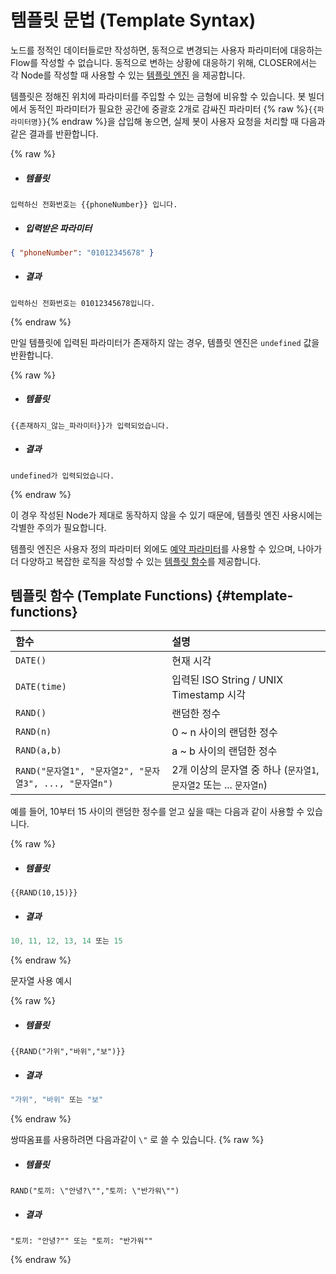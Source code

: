 # 템플릿 문법 (Template Syntax)

노드를 정적인 데이터들로만 작성하면, 동적으로 변경되는 사용자 파라미터에 대응하는 Flow를 작성할 수 없습니다.
동적으로 변하는 상황에 대응하기 위해, CLOSER에서는 각 Node를 작성할 때 사용할 수 있는 [템플릿 엔진](https://en.wikipedia.org/wiki/Template_processor) 을 제공합니다.

템플릿은 정해진 위치에 파라미터를 주입할 수 있는 금형에 비유할 수 있습니다. 봇 빌더에서 동적인 파라미터가 필요한 공간에 중괄호 2개로 감싸진 파라미터 {% raw %}`{{파라미터명}}`{% endraw %}을 삽입해 놓으면, 실제 봇이 사용자 요청을 처리할 때 다음과 같은 결과를 반환합니다. 

{% raw %}
- ##### 템플릿
```
입력하신 전화번호는 {{phoneNumber}} 입니다.
```
- ##### 입력받은 파라미터
```json
{ "phoneNumber": "01012345678" }
```
- ##### 결과
```
입력하신 전화번호는 01012345678입니다.
```
{% endraw %}

만일 템플릿에 입력된 파라미터가 존재하지 않는 경우, 템플릿 엔진은 `undefined` 값을 반환합니다.

{% raw %}
- ##### 템플릿
```
{{존재하지_않는_파라미터}}가 입력되었습니다.
```
- ##### 결과
```
undefined가 입력되었습니다.
```
{% endraw %}

이 경우 작성된 Node가 제대로 동작하지 않을 수 있기 때문에, 템플릿 엔진 사용시에는 각별한 주의가 필요합니다.

템플릿 엔진은 사용자 정의 파라미터 외에도 [예약 파라미터](/chapter1/c790-c720-b86d-ac8c-bd07-c124-acc4-d558-ae3028-flow-editor/b178-b4dc/d30c-b77c-bbf8-d13028-parameter.md#reserved-parameters)를 사용할 수 있으며, 나아가 더 다양하고 복잡한 로직을 작성할 수 있는 [템플릿 함수](#template-functions)를 제공합니다.


## 템플릿 함수 (Template Functions) {#template-functions}

| 함수 | 설명 |
| :--- | :--- |
| `DATE()` | 현재 시각 |
| `DATE(time)` | 입력된 ISO String / UNIX Timestamp 시각 |
| `RAND()` | 랜덤한 정수 |
| `RAND(n)` | 0 ~ n 사이의 랜덤한 정수 | 
| `RAND(a,b)` | a ~ b 사이의 랜덤한 정수 |
| `RAND("문자열1", "문자열2", "문자열3", ..., "문자열n")` | 2개 이상의 문자열 중 하나 (`문자열1`, `문자열2` 또는 ... `문자열n`) |


예를 들어, 10부터 15 사이의 랜덤한 정수를 얻고 싶을 때는 다음과 같이 사용할 수 있습니다.

{% raw %}
- ##### 템플릿
```
{{RAND(10,15)}}
```
- ##### 결과
```js
10, 11, 12, 13, 14 또는 15
```
{% endraw %}

문자열 사용 예시

{% raw %}
- ##### 템플릿
```
{{RAND("가위","바위","보")}}
```
- ##### 결과
```js
"가위", "바위" 또는 "보"
```
{% endraw %}


쌍따옴표를 사용하려면 다음과같이 `\"` 로 쓸 수 있습니다.
{% raw %}
- ##### 템플릿
```
RAND("토끼: \"안녕?\"","토끼: \"반가워\"")
```
- ##### 결과
```
"토끼: "안녕?"" 또는 "토끼: "반가워""
```
{% endraw %}



